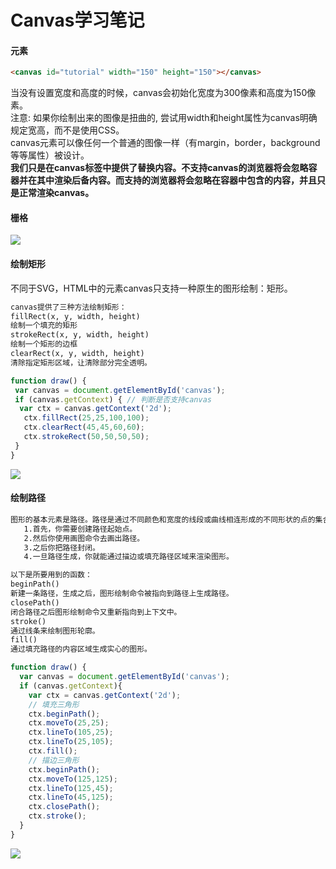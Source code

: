 # Canvas学习笔记


#### <canvas> 元素
````html
<canvas id="tutorial" width="150" height="150"></canvas>
````
当没有设置宽度和高度的时候，canvas会初始化宽度为300像素和高度为150像素。  
注意: 如果你绘制出来的图像是扭曲的, 尝试用width和height属性为canvas明确规定宽高，而不是使用CSS。  
canvas元素可以像任何一个普通的图像一样（有margin，border，background等等属性）被设计。  
<strong>我们只是在canvas标签中提供了替换内容。不支持canvas的浏览器将会忽略容器并在其中渲染后备内容。而支持的浏览器将会忽略在容器中包含的内容，并且只是正常渲染canvas。</strong>

#### 栅格
<img src="https://mdn.mozillademos.org/files/224/Canvas_default_grid.png" />  

#### 绘制矩形
不同于SVG，HTML中的元素canvas只支持一种原生的图形绘制：矩形。
````html
canvas提供了三种方法绘制矩形：
fillRect(x, y, width, height)
绘制一个填充的矩形
strokeRect(x, y, width, height)
绘制一个矩形的边框
clearRect(x, y, width, height)
清除指定矩形区域，让清除部分完全透明。
````
````js
function draw() {
 var canvas = document.getElementById('canvas'); 
 if (canvas.getContext) { // 判断是否支持canvas
  var ctx = canvas.getContext('2d');  
   ctx.fillRect(25,25,100,100);
   ctx.clearRect(45,45,60,60);
   ctx.strokeRect(50,50,50,50);
 }
}
````
<img src="https://mdn.mozillademos.org/files/245/Canvas_rect.png" />  

#### 绘制路径
````html
图形的基本元素是路径。路径是通过不同颜色和宽度的线段或曲线相连形成的不同形状的点的集合。一个路径，甚至一个子路径，都是闭合的。使用路径绘制图形需要一些额外的步骤。
   1.首先，你需要创建路径起始点。
   2.然后你使用画图命令去画出路径。
   3.之后你把路径封闭。
   4.一旦路径生成，你就能通过描边或填充路径区域来渲染图形。

以下是所要用到的函数：
beginPath()
新建一条路径，生成之后，图形绘制命令被指向到路径上生成路径。
closePath()
闭合路径之后图形绘制命令又重新指向到上下文中。
stroke()
通过线条来绘制图形轮廓。
fill()
通过填充路径的内容区域生成实心的图形。
````
````js
function draw() {
  var canvas = document.getElementById('canvas');
  if (canvas.getContext){
    var ctx = canvas.getContext('2d');
    // 填充三角形
    ctx.beginPath();
    ctx.moveTo(25,25);
    ctx.lineTo(105,25);
    ctx.lineTo(25,105);
    ctx.fill();
    // 描边三角形
    ctx.beginPath();
    ctx.moveTo(125,125);
    ctx.lineTo(125,45);
    ctx.lineTo(45,125);
    ctx.closePath();
    ctx.stroke();
  }
}
````
<img src="https://mdn.mozillademos.org/files/238/Canvas_lineTo.png" />  

























































